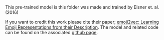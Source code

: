 This pre-trained model is this folder was made and trained by Eisner et. al. (2016)

If you want to credit this work please cite their paper; [emoji2vec: Learning Emoji Representations from their Description](https://arxiv.org/pdf/1609.08359.pdf). The model and related code can be found on the associated [github page](https://github.com/uclnlp/emoji2vec).
